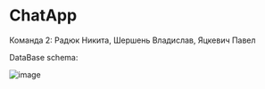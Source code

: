 # ChatApp

Команда 2:
Радюк Никита,
Шершень Владислав,
Яцкевич Павел


DataBase schema:

![image](https://github.com/NikitaRadyuk/ChatApp/assets/99745684/ffc8823f-1280-49da-9adf-a9e2377a46b8)
